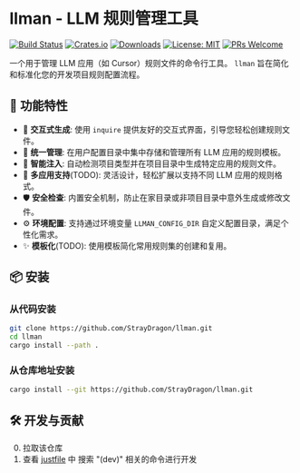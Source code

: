 # llman - LLM 规则管理工具

[![Build Status](https://img.shields.io/github/actions/workflow/status/StrayDragon/llman/ci.yml?branch=main&style=flat-square)](https://github.com/StrayDragon/llman/actions)
[![Crates.io](https://img.shields.io/crates/v/llman?style=flat-square)](https://crates.io/crates/llman)
[![Downloads](https://img.shields.io/crates/d/llman?style=flat-square)](https://crates.io/crates/llman)
[![License: MIT](https://img.shields.io/badge/License-MIT-yellow.svg?style=flat-square)](https://github.com/StrayDragon/llman/blob/main/LICENSE)
[![PRs Welcome](https://img.shields.io/badge/PRs-welcome-brightgreen.svg?style=flat-square)](http://makeapullrequest.com)


一个用于管理 LLM 应用（如 Cursor）规则文件的命令行工具。 `llman` 旨在简化和标准化您的开发项目规则配置流程。

## 🌟 功能特性

- 🚀 **交互式生成**: 使用 `inquire` 提供友好的交互式界面，引导您轻松创建规则文件。
- 📁 **统一管理**: 在用户配置目录中集中存储和管理所有 LLM 应用的规则模板。
- 🎯 **智能注入**: 自动检测项目类型并在项目目录中生成特定应用的规则文件。
- 🔧 **多应用支持**(TODO): 灵活设计，轻松扩展以支持不同 LLM 应用的规则格式。
- 🛡️ **安全检查**: 内置安全机制，防止在家目录或非项目目录中意外生成或修改文件。
- ⚙️ **环境配置**: 支持通过环境变量 `LLMAN_CONFIG_DIR` 自定义配置目录，满足个性化需求。
- ✨ **模板化**(TODO): 使用模板简化常用规则集的创建和复用。

## 📦 安装

### 从代码安装

```bash
git clone https://github.com/StrayDragon/llman.git
cd llman
cargo install --path .
```

### 从仓库地址安装

```bash
cargo install --git https://github.com/StrayDragon/llman.git
```


## 🛠️ 开发与贡献

0. 拉取该仓库
1. 查看 [justfile](./justfile) 中 搜索 "(dev)" 相关的命令进行开发

